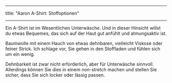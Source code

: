 - - -
title: "Aaron A-Shirt: Stoffoptionen"
- - -

Ein A-Shirt ist im Wesentlichen Unterwäsche. Und in dieser Hinsicht willst du etwas Bequemes, das sich auf der Haut gut anfühlt und atmungsaktiv ist.

Baumwolle mit einem Hauch von etwas dehnbaren, vielleicht Viskose oder feiner Strick. Ich schlage vor, Sie gehen in den Stoffladen und fühlen sich um ein wenig.

<Note>

Dehnbarkeit ist zwar nicht erforderlich, aber für Unterwäsche sinnvoll. Allerdings können Sie dies in einem non-stretch machen und stellen Sie sicher, dass Sie sich locker oder lässig passen.

</Note>
